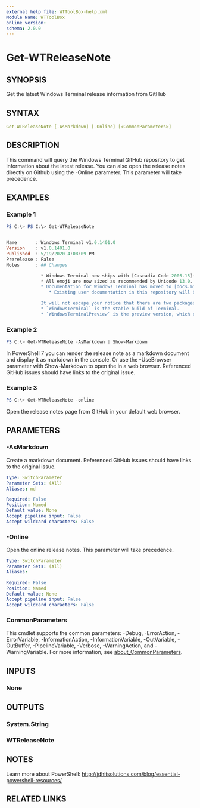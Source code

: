 ```yaml
---
external help file: WTToolBox-help.xml
Module Name: WTToolBox
online version:
schema: 2.0.0
---
```


# Get-WTReleaseNote

## SYNOPSIS

Get the latest Windows Terminal release information from GitHub

## SYNTAX

```yaml
Get-WTReleaseNote [-AsMarkdown] [-Online] [<CommonParameters>]
```

## DESCRIPTION

This command will query the Windows Terminal GitHub repository to get information about the latest release. You can also open the release notes directly on Github using the -Online parameter. This parameter will take precedence.

## EXAMPLES

### Example 1

```powershell
PS C:\> PS C:\> Get-WTReleaseNote


Name       : Windows Terminal v1.0.1401.0
Version    : v1.0.1401.0
Published  : 5/19/2020 4:08:09 PM
Prerelease : False
Notes      : ## Changes

             * Windows Terminal now ships with [Cascadia Code 2005.15](https://github.com/microsoft/cascadia-code/releases/tag/v2005.15).
             * All emoji are now sized as recommended by Unicode 13.0. You _will_ see some emoji that are smaller than you want them to be. That's just a fact of life. (#5934)
             * Documentation for Windows Terminal has moved to [docs.microsoft.com](http://docs.microsoft.com/windows/terminal)!
                * Existing user documentation in this repository will be moving to a nice farm upstate in short order.

             It will not escape your notice that there are two packages in this release:
             * `WindowsTerminal` is the stable build of Terminal.
             * `WindowsTerminalPreview` is the preview version, which can be installed _side-by-side_ with the stable version.

```

### Example 2

```powershell
PS C:\> Get-WTReleaseNote -AsMarkdown | Show-Markdown
```

In PowerShell 7 you can render the release note as a markdown document and display it as markdown in the console. Or use the -UseBrowser parameter with Show-Markdown to open the in a web browser. Referenced GitHub issues should have links to the original issue.

### Example 3

```powershell
PS C:\> Get-WTReleaseNote -online
```

Open the release notes page from GitHub in your default web browser.

## PARAMETERS

### -AsMarkdown

Create a markdown document. Referenced GitHub issues should have links to the original issue.

```yaml
Type: SwitchParameter
Parameter Sets: (All)
Aliases: md

Required: False
Position: Named
Default value: None
Accept pipeline input: False
Accept wildcard characters: False
```

### -Online

Open the online release notes. This parameter will take precedence.

```yaml
Type: SwitchParameter
Parameter Sets: (All)
Aliases:

Required: False
Position: Named
Default value: None
Accept pipeline input: False
Accept wildcard characters: False
```

### CommonParameters

This cmdlet supports the common parameters: -Debug, -ErrorAction, -ErrorVariable, -InformationAction, -InformationVariable, -OutVariable, -OutBuffer, -PipelineVariable, -Verbose, -WarningAction, and -WarningVariable. For more information, see [about_CommonParameters](http://go.microsoft.com/fwlink/?LinkID=113216).

## INPUTS

### None

## OUTPUTS

### System.String

### WTReleaseNote

## NOTES

Learn more about PowerShell: http://jdhitsolutions.com/blog/essential-powershell-resources/

## RELATED LINKS

